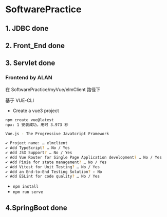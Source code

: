 # SoftwarePractice

## 1. JDBC done
## 2. Front_End done
## 3. Servlet done
### Frontend by ALAN
在 SoftwarePractice/myVue/elmClient 路径下

基于 VUE-CLI
- Create a vue3 project
```bash
npm create vue@latest
npx: 1 安装成功，用时 3.973 秒

Vue.js - The Progressive JavaScript Framework

✔ Project name: … elmclient
✔ Add TypeScript? … No / Yes
✔ Add JSX Support? … No / Yes
✔ Add Vue Router for Single Page Application development? … No / Yes
✔ Add Pinia for state management? … No / Yes
✔ Add Vitest for Unit Testing? … No / Yes
✔ Add an End-to-End Testing Solution? › No
✔ Add ESLint for code quality? … No / Yes
```

- `npm install`
- `npm run serve`

## 4.SpringBoot done

